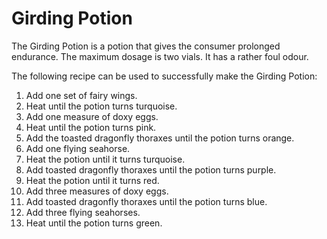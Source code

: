 # Girding Potion  
The Girding Potion is a potion that gives the consumer prolonged endurance. The maximum dosage is two vials. It has a rather foul odour.  
  
The following recipe can be used to successfully make the Girding Potion:  
  
  
1. Add one set of fairy wings.  
2. Heat until the potion turns turquoise.  
3. Add one measure of doxy eggs.  
4. Heat until the potion turns pink.  
5. Add the toasted dragonfly thoraxes until the potion turns orange.  
6. Add one flying seahorse.  
7. Heat the potion until it turns turquoise.  
8. Add toasted dragonfly thoraxes until the potion turns purple.  
9. Heat the potion until it turns red.  
10. Add three measures of doxy eggs.  
11. Add toasted dragonfly thoraxes until the potion turns blue.  
12. Add three flying seahorses.  
13. Heat until the potion turns green.  
  
  
